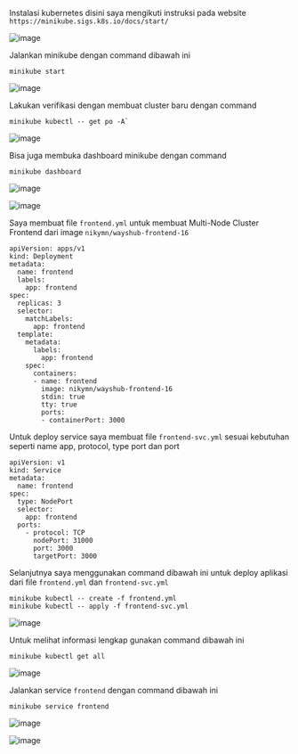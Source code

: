 Instalasi kubernetes disini saya mengikuti instruksi pada website `https://minikube.sigs.k8s.io/docs/start/`

![image](https://github.com/nikymn/devops16-dw-nafis/assets/52950376/c870dfd0-ef7b-4b2f-aba1-6e1dca2af68f)

Jalankan minikube dengan command dibawah ini
```
minikube start
```

![image](https://github.com/nikymn/devops16-dw-nafis/assets/52950376/fa511f62-fde1-4dce-82fd-f80e8ca9ccd9)

Lakukan verifikasi dengan membuat cluster baru dengan command
```
minikube kubectl -- get po -A`
```

![image](https://github.com/nikymn/devops16-dw-nafis/assets/52950376/6dc17195-6a2d-4d0d-8a06-529525a85b44)

Bisa juga membuka dashboard minikube dengan command
```
minikube dashboard
```

![image](https://github.com/nikymn/devops16-dw-nafis/assets/52950376/c2678a17-d4f2-44f2-8104-c2504a3b8fd2)

![image](https://github.com/nikymn/devops16-dw-nafis/assets/52950376/a293c5c6-1551-4364-b702-3c6cbe771270)



Saya membuat file `frontend.yml` untuk membuat Multi-Node Cluster Frontend dari image `nikymn/wayshub-frontend-16`

```
apiVersion: apps/v1
kind: Deployment
metadata:
  name: frontend
  labels:
    app: frontend
spec:
  replicas: 3
  selector:
    matchLabels:
      app: frontend
  template:
    metadata:
      labels:
        app: frontend
    spec:
      containers:
      - name: frontend
        image: nikymn/wayshub-frontend-16
        stdin: true
        tty: true
        ports:
        - containerPort: 3000
```


Untuk deploy service saya membuat file `frontend-svc.yml` sesuai kebutuhan seperti name app, protocol, type port dan port

```
apiVersion: v1
kind: Service
metadata:
  name: frontend
spec:
  type: NodePort
  selector:
    app: frontend
  ports:
    - protocol: TCP
      nodePort: 31000
      port: 3000
      targetPort: 3000
```

Selanjutnya saya menggunakan command dibawah ini untuk deploy aplikasi dari file `frontend.yml` dan `frontend-svc.yml`

```
minikube kubectl -- create -f frontend.yml
minikube kubectl -- apply -f frontend-svc.yml
```

![image](https://github.com/nikymn/devops16-dw-nafis/assets/52950376/b41228ce-31cf-49a8-9b0a-46993768a4f9)

Untuk melihat informasi lengkap gunakan command dibawah ini

```
minikube kubectl get all
```

![image](https://github.com/nikymn/devops16-dw-nafis/assets/52950376/6a4d1f9f-b47b-401f-9857-3b6740c84a39)

Jalankan service `frontend` dengan command dibawah ini

```
minikube service frontend
```
![image](https://github.com/nikymn/devops16-dw-nafis/assets/52950376/dece6dd0-9114-477f-a77e-0727b7190a8c)

![image](https://github.com/nikymn/devops16-dw-nafis/assets/52950376/3f1d29ee-82b4-4c93-822b-d04ff9e1c8e0)
